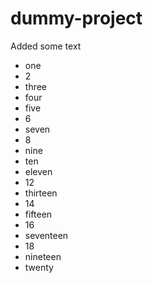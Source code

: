 # dummy-project

Added some text

* one
* 2
* three
* four
* five
* 6
* seven
* 8
* nine
* ten
* eleven
* 12
* thirteen
* 14
* fifteen
* 16
* seventeen
* 18
* nineteen
* twenty
